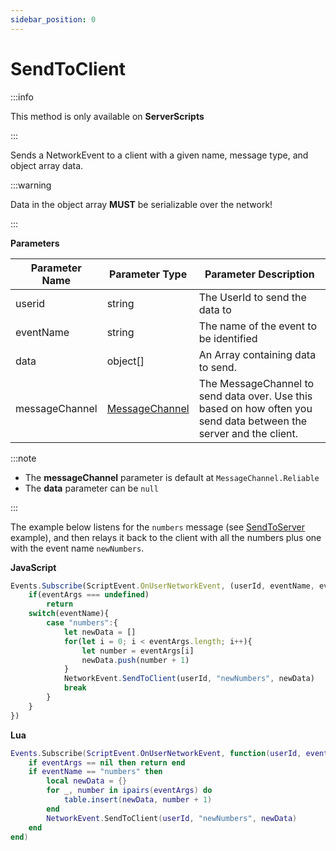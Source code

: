 ```yaml
---
sidebar_position: 0
---
```


# SendToClient

:::info

This method is only available on **ServerScripts**

:::

Sends a NetworkEvent to a client with a given name, message type, and object array data.

:::warning

Data in the object array **MUST** be serializable over the network!

:::

**Parameters**

Parameter Name | Parameter Type | Parameter Description
--- | --- | ---
userid | string | The UserId to send the data to
eventName | string | The name of the event to be identified
data | object[] | An Array containing data to send.
messageChannel | [MessageChannel](./../messagechannel) | The MessageChannel to send data over. Use this based on how often you send data between the server and the client.

:::note

+ The **messageChannel** parameter is default at `MessageChannel.Reliable`
+ The **data** parameter can be `null`

:::

The example below listens for the `numbers` message (see [SendToServer](./sendtoserver) example), and then relays it back to the client with all the numbers plus one with the event name `newNumbers`.

**JavaScript**
```js
Events.Subscribe(ScriptEvent.OnUserNetworkEvent, (userId, eventName, eventArgs) => {
    if(eventArgs === undefined)
        return
    switch(eventName){
        case "numbers":{
            let newData = []
            for(let i = 0; i < eventArgs.length; i++){
                let number = eventArgs[i]
                newData.push(number + 1)
            }
            NetworkEvent.SendToClient(userId, "newNumbers", newData)
            break
        }
    }
})
```

**Lua**
```lua
Events.Subscribe(ScriptEvent.OnUserNetworkEvent, function(userId, eventName, eventArgs)
    if eventArgs == nil then return end
    if eventName == "numbers" then
        local newData = {}
        for _, number in ipairs(eventArgs) do
            table.insert(newData, number + 1)
        end
        NetworkEvent.SendToClient(userId, "newNumbers", newData)
    end
end)
```